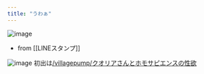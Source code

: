 ```yaml
---
title: "うわぁ"
---
```


![image](https://gyazo.com/7cd574336451c0355dc9e690bf4ac1be/thumb/1000)
- from [[LINEスタンプ]]

![image](https://gyazo.com/0fd451b8fbae11d92ef4e6439c47138d/thumb/1000)
初出は[/villagepump/クオリアさんとホモサピエンスの性欲](https://scrapbox.io/villagepump/クオリアさんとホモサピエンスの性欲)
